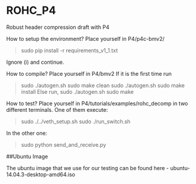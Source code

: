 # ROHC_P4
Robust header compression draft with P4

How to setup the environment? Place yourself in P4/p4c-bmv2/
> sudo pip install -r requirements_v1_1.txt

Ignore (i) and continue.

How to compile?
Place yourself in P4/bmv2
If it is the first time run
> sudo ./autogen.sh
> sudo make clean
> sudo ./autogen.sh
> sudo make install
Else run,
> sudo ./autogen.sh
> sudo make 

How to test?
Place yourself in P4/tutorials/examples/rohc_decomp in two different terminals.
One of them execute:
> sudo ./../veth_setup.sh
> sudo ./run_switch.sh

In the other one:
> sudo python send_and_receive.py

##Ubuntu Image

The ubuntu image that we use for our testing can be found here - ubuntu-14.04.3-desktop-amd64.iso

   [ubuntu-14.04.3-desktop-amd64.iso]: <http://old-releases.ubuntu.com/releases/14.04.3/>
